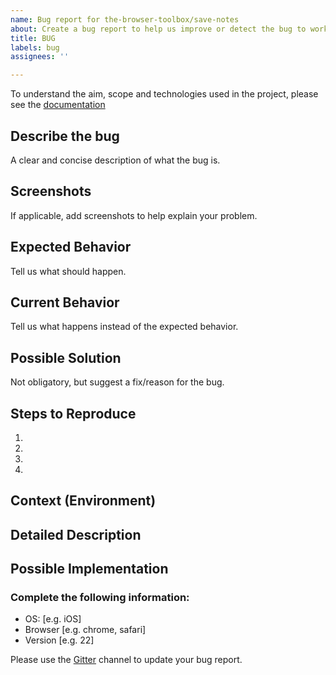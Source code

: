 ```yaml
---
name: Bug report for the-browser-toolbox/save-notes
about: Create a bug report to help us improve or detect the bug to work on.
title: BUG
labels: bug
assignees: ''

---
```


To understand the aim, scope and technologies used in the project, please see the [documentation](https://docs.google.com/document/d/1cVS-PT4j1qJl5gNGLc_hlbrxiibcpaLUjZvXo_-s8CY/edit)

## Describe the bug
A clear and concise description of what the bug is.
<!--- Provide a general summary of the issue in the Title above -->

## Screenshots
If applicable, add screenshots to help explain your problem.
<!-- Try to add images or the screenshots of the issue that you are currently facing, if possible -->

## Expected Behavior
Tell us what should happen.
<!--- Tell us what should happen -->

## Current Behavior
Tell us what happens instead of the expected behavior.
<!--- Tell us what happens instead of the expected behavior -->

## Possible Solution
Not obligatory, but suggest a fix/reason for the bug.
<!--- Not obligatory, but suggest a fix/reason for the bug, -->

## Steps to Reproduce
<!--- Provide a link to a live example, or an unambiguous set of steps to -->
<!--- reproduce this bug. Include code to reproduce, if relevant -->
1.
2.
3.
4.

## Context (Environment)
<!--- How has this issue affected you? What are you trying to accomplish? -->
<!--- Providing context helps us come up with a solution that is most useful in the real world -->

<!--- Provide a general summary of the issue in the Title above -->

## Detailed Description
<!--- Provide a detailed description of the change or addition you are proposing -->

## Possible Implementation
<!--- Not obligatory, but suggest an idea for implementing addition or change -->

### Complete the following information:
 - OS: [e.g. iOS]
 - Browser [e.g. chrome, safari]
 - Version [e.g. 22]


Please use the [Gitter](https://gitter.im/the-browser-toolbox/community) channel to update your bug report.
